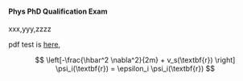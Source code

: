 #### Phys PhD Qualification Exam

xxx,yyy,zzzz

pdf test is [here](usc/2008.pdf), 

$$ \left[-\frac{\hbar^2 \nabla^2}{2m} + v_s(\textbf{r}) \right] \psi_i(\textbf{r}) = \epsilon_i \psi_i(\textbf{r}) $$
